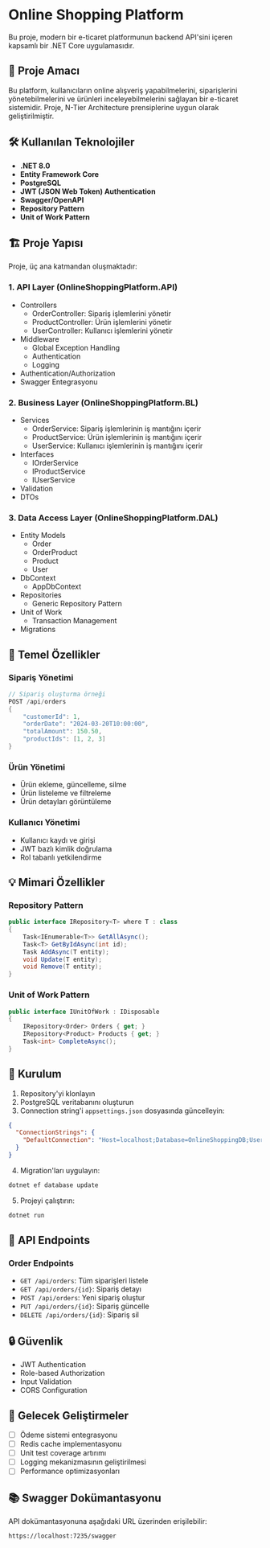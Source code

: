 

# Online Shopping Platform

Bu proje, modern bir e-ticaret platformunun backend API'sini içeren kapsamlı bir .NET Core uygulamasıdır.

## 🎯 Proje Amacı

Bu platform, kullanıcıların online alışveriş yapabilmelerini, siparişlerini yönetebilmelerini ve ürünleri inceleyebilmelerini sağlayan bir e-ticaret sistemidir. Proje, N-Tier Architecture prensiplerine uygun olarak geliştirilmiştir.

## 🛠 Kullanılan Teknolojiler

- **.NET 8.0**
- **Entity Framework Core**
- **PostgreSQL**
- **JWT (JSON Web Token) Authentication**
- **Swagger/OpenAPI**
- **Repository Pattern**
- **Unit of Work Pattern**

## 🏗 Proje Yapısı

Proje, üç ana katmandan oluşmaktadır:

### 1. API Layer (OnlineShoppingPlatform.API)
- Controllers
  - OrderController: Sipariş işlemlerini yönetir
  - ProductController: Ürün işlemlerini yönetir
  - UserController: Kullanıcı işlemlerini yönetir
- Middleware
  - Global Exception Handling
  - Authentication
  - Logging
- Authentication/Authorization
- Swagger Entegrasyonu

### 2. Business Layer (OnlineShoppingPlatform.BL)
- Services
  - OrderService: Sipariş işlemlerinin iş mantığını içerir
  - ProductService: Ürün işlemlerinin iş mantığını içerir
  - UserService: Kullanıcı işlemlerinin iş mantığını içerir
- Interfaces
  - IOrderService
  - IProductService
  - IUserService
- Validation
- DTOs

### 3. Data Access Layer (OnlineShoppingPlatform.DAL)
- Entity Models
  - Order
  - OrderProduct
  - Product
  - User
- DbContext
  - AppDbContext
- Repositories
  - Generic Repository Pattern
- Unit of Work
  - Transaction Management
- Migrations

## 🔑 Temel Özellikler

### Sipariş Yönetimi
```csharp
// Sipariş oluşturma örneği
POST /api/orders
{
    "customerId": 1,
    "orderDate": "2024-03-20T10:00:00",
    "totalAmount": 150.50,
    "productIds": [1, 2, 3]
}
```

### Ürün Yönetimi
- Ürün ekleme, güncelleme, silme
- Ürün listeleme ve filtreleme
- Ürün detayları görüntüleme

### Kullanıcı Yönetimi
- Kullanıcı kaydı ve girişi
- JWT bazlı kimlik doğrulama
- Rol tabanlı yetkilendirme

## 💡 Mimari Özellikler

### Repository Pattern
```csharp
public interface IRepository<T> where T : class
{
    Task<IEnumerable<T>> GetAllAsync();
    Task<T> GetByIdAsync(int id);
    Task AddAsync(T entity);
    void Update(T entity);
    void Remove(T entity);
}
```

### Unit of Work Pattern
```csharp
public interface IUnitOfWork : IDisposable
{
    IRepository<Order> Orders { get; }
    IRepository<Product> Products { get; }
    Task<int> CompleteAsync();
}
```

## 🚀 Kurulum

1. Repository'yi klonlayın
2. PostgreSQL veritabanını oluşturun
3. Connection string'i `appsettings.json` dosyasında güncelleyin:
```json
{
  "ConnectionStrings": {
    "DefaultConnection": "Host=localhost;Database=OnlineShoppingDB;Username=your_username;Password=your_password"
  }
}
```
4. Migration'ları uygulayın:
```bash
dotnet ef database update
```
5. Projeyi çalıştırın:
```bash
dotnet run
```

## 📝 API Endpoints

### Order Endpoints
- `GET /api/orders`: Tüm siparişleri listele
- `GET /api/orders/{id}`: Sipariş detayı
- `POST /api/orders`: Yeni sipariş oluştur
- `PUT /api/orders/{id}`: Sipariş güncelle
- `DELETE /api/orders/{id}`: Sipariş sil

## 🔒 Güvenlik

- JWT Authentication
- Role-based Authorization
- Input Validation
- CORS Configuration

## 🌟 Gelecek Geliştirmeler

- [ ] Ödeme sistemi entegrasyonu
- [ ] Redis cache implementasyonu
- [ ] Unit test coverage artırımı
- [ ] Logging mekanizmasının geliştirilmesi
- [ ] Performance optimizasyonları

## 📚 Swagger Dokümantasyonu

API dokümantasyonuna aşağıdaki URL üzerinden erişilebilir:
```
https://localhost:7235/swagger
```


```
